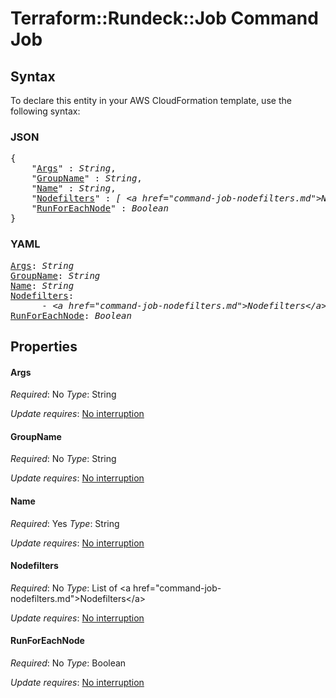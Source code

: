 # Terraform::Rundeck::Job Command Job

## Syntax

To declare this entity in your AWS CloudFormation template, use the following syntax:

### JSON

<pre>
{
    "<a href="#args" title="Args">Args</a>" : <i>String</i>,
    "<a href="#groupname" title="GroupName">GroupName</a>" : <i>String</i>,
    "<a href="#name" title="Name">Name</a>" : <i>String</i>,
    "<a href="#nodefilters" title="Nodefilters">Nodefilters</a>" : <i>[ &lt;a href=&#34;command-job-nodefilters.md&#34;&gt;Nodefilters&lt;/a&gt;, ... ]</i>,
    "<a href="#runforeachnode" title="RunForEachNode">RunForEachNode</a>" : <i>Boolean</i>
}
</pre>

### YAML

<pre>
<a href="#args" title="Args">Args</a>: <i>String</i>
<a href="#groupname" title="GroupName">GroupName</a>: <i>String</i>
<a href="#name" title="Name">Name</a>: <i>String</i>
<a href="#nodefilters" title="Nodefilters">Nodefilters</a>: <i>
      - &lt;a href=&#34;command-job-nodefilters.md&#34;&gt;Nodefilters&lt;/a&gt;</i>
<a href="#runforeachnode" title="RunForEachNode">RunForEachNode</a>: <i>Boolean</i>
</pre>

## Properties

#### Args

_Required_: No
_Type_: String

_Update requires_: [No interruption](https://docs.aws.amazon.com/AWSCloudFormation/latest/UserGuide/using-cfn-updating-stacks-update-behaviors.html#update-no-interrupt)

#### GroupName

_Required_: No
_Type_: String

_Update requires_: [No interruption](https://docs.aws.amazon.com/AWSCloudFormation/latest/UserGuide/using-cfn-updating-stacks-update-behaviors.html#update-no-interrupt)

#### Name

_Required_: Yes
_Type_: String

_Update requires_: [No interruption](https://docs.aws.amazon.com/AWSCloudFormation/latest/UserGuide/using-cfn-updating-stacks-update-behaviors.html#update-no-interrupt)

#### Nodefilters

_Required_: No
_Type_: List of &lt;a href=&#34;command-job-nodefilters.md&#34;&gt;Nodefilters&lt;/a&gt;

_Update requires_: [No interruption](https://docs.aws.amazon.com/AWSCloudFormation/latest/UserGuide/using-cfn-updating-stacks-update-behaviors.html#update-no-interrupt)

#### RunForEachNode

_Required_: No
_Type_: Boolean

_Update requires_: [No interruption](https://docs.aws.amazon.com/AWSCloudFormation/latest/UserGuide/using-cfn-updating-stacks-update-behaviors.html#update-no-interrupt)

